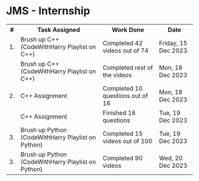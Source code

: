 # JMS - Internship

<body>
  <table>
  <tr>
    <th>#</th>
    <th>Task Assigned</th>
    <th>Work Done</th>
    <th>Date</th>
  </tr>
  <tr>
    <td>1.</td>
    <td>Brush up C++ (CodeWithHarry Playlist on C++)</td>
    <td>Completed 42 videos out of 74</td>
    <td>Friday, 15 Dec 2023</td>
  </tr>
  <tr>
    <td></td>
    <td>Brush up C++ (CodeWithHarry Playlist on C++)</td>
    <td>Completed rest of the videos</td>
    <td>Mon, 18 Dec 2023</td>
  </tr>
    
  <tr>
    <td>2.</td>
    <td>C++ Assignment</td>
    <td>Completed 10 questions out of 16</td>
    <td>Mon, 18 Dec 2023</td>
  </tr>
  <tr>
    <td></td>
    <td>C++ Assignment</td>
    <td>Finished 16 questions</td>
    <td>Tue, 19 Dec 2023</td>
  </tr>

  <tr>
    <td>3.</td>
    <td>Brush up Python (CodeWithHarry Playlist on Python)</td>
    <td>Completed 15 videos out of 100</td>
    <td>Tue, 19 Dec 2023</td>
  </tr>
  <tr>
    <td>3.</td>
    <td>Brush up Python (CodeWithHarry Playlist on Python)</td>
    <td>Completed 90 videos</td>
    <td>Wed, 20 Dec 2023</td>
  </tr>
</table>

</body>
